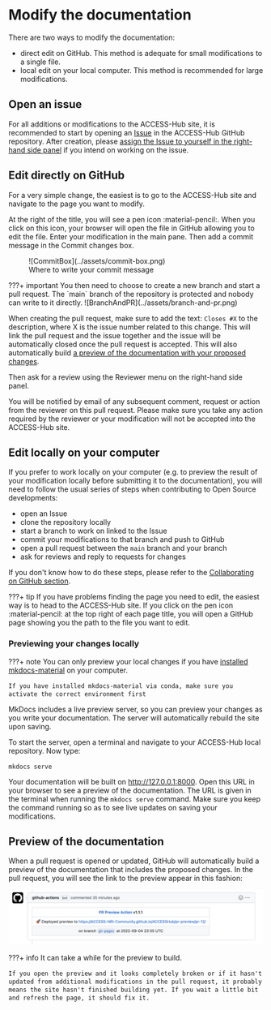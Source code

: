 # Modify the documentation

There are two ways to modify the documentation:

 - direct edit on GitHub. This method is adequate for small modifications to a single file.
 - local edit on your local computer. This method is recommended for large modifications.

## Open an issue

For all additions or modifications to the ACCESS-Hub site, it is recommended to start by opening an [Issue](https://github.com/ACCESS-NRI-Community/ACCESS-Hub/issues) in the ACCESS-Hub GitHub repository. After creation, please [assign the Issue to yourself in the right-hand side panel](https://docs.github.com/en/issues/tracking-your-work-with-issues/assigning-issues-and-pull-requests-to-other-github-users) if you intend on working on the issue.

## Edit directly on GitHub

For a very simple change, the easiest is to go to the ACCESS-Hub site and navigate to the page you want to modify.

At the right of the title, you will see a pen icon :material-pencil:. When you click on this icon, your browser will open the file in GitHub allowing you to edit the file. Enter your modification in the main pane. Then add a commit message in the Commit changes box.
<figure markdown>
  ![CommitBox](../assets/commit-box.png)
  <figcaption>Where to write your commit message</figcaption>
</figure>
???+ important
    You then need to choose to create a new branch and start a pull request. The `main` branch of the repository is protected and nobody can write to it directly.
    ![BranchAndPR](../assets/branch-and-pr.png)

When creating the pull request, make sure to add the text: `Closes #X` to the description, where X is the issue number related to this change. This will link the pull request and the issue together and the issue will be automatically closed once the pull request is accepted. This will also automatically build [a preview of the documentation with your proposed changes](#preview-of-the-documentation).

Then ask for a review using the Reviewer menu on the right-hand side panel.

You will be notified by email of any subsequent comment, request or action from the reviewer on this pull request. Please make sure you take any action required by the reviewer or your modification will not be accepted into the ACCESS-Hub site. 

## Edit locally on your computer

If you prefer to work locally on your computer (e.g. to preview the result of your modification locally before submitting it to the documentation), you will need to follow the usual series of steps when contributing to Open Source developments:

 - open an Issue
 - clone the repository locally 
 - start a branch to work on linked to the Issue
 - commit your modifications to that branch and push to GitHub
 - open a pull request between the `main` branch and your branch
 - ask for reviews and reply to requests for changes

If you don't know how to do these steps, please refer to the [Collaborating on GitHub section](submit_changes_to_github.md).

???+ tip
    If you have problems finding the page you need to edit, the easiest way is to head to the ACCESS-Hub site. If you click on the pen icon :material-pencil: at the top right of each page title, you will open a GitHub page showing you the path to the file you want to edit. 

### Previewing your changes locally

???+ note
    You can only preview your local changes if you have [installed mkdocs-material](contribution_setup.md/#install-material-for-mkdocs-not-required) on your computer.
    
    If you have installed mkdocs-material via conda, make sure you activate the correct environment first

MkDocs includes a live preview server, so you can preview your changes as you write your documentation. The server will automatically rebuild the site upon saving.

To start the server, open a terminal and navigate to your ACCESS-Hub local repository. Now type:
```
mkdocs serve
```
Your documentation will be built on  http://127.0.0.1:8000. Open this URL in your browser to see a preview of the documentation. The URL is given in the terminal when running the `mkdocs serve` command. Make sure you keep the command running so as to see live updates on saving your modifications.


## Preview of the documentation

When a pull request is opened or updated, GitHub will automatically build a preview of the documentation that includes the proposed changes. In the pull request, you will see the link to the preview appear in this fashion:

![PRpreview](../assets/site-preview-PR.png)

???+ info
    It can take a while for the preview to build.

    If you open the preview and it looks completely broken or if it hasn't updated from additional modifications in the pull request, it probably means the site hasn't finished building yet. If you wait a little bit and refresh the page, it should fix it.
